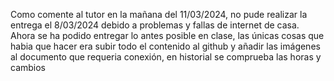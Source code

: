 Como comente al tutor en la mañana del 11/03/2024, no pude realizar la entrega el 8/03/2024 debido a problemas y fallas de internet de casa. 
Ahora se ha podido entregar lo antes posible en clase, las únicas cosas que habia que hacer era subir todo el contenido al github y añadir las imágenes al documento que requeria conexión, en historial se comprueba las horas y cambios

